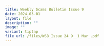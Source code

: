 ```yaml
---
title: Weekly Scams Bulletin Issue 9
date: 2024-03-01
layout: file
description: ""
image: ""
variant: tiptap
file_url: /files/WSB_Issue_24_9__1_Mar_.pdf
---
```

